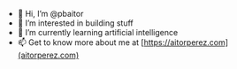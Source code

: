 - 👋 Hi, I’m @pbaitor
- 👀 I’m interested in building stuff
- 🌱 I’m currently learning artificial intelligence
- 📫 Get to know more about me at [https://aitorperez.com](aitorperez.com)

<!---
pbaitor/pbaitor is a ✨ special ✨ repository because its `README.md` (this file) appears on your GitHub profile.
You can click the Preview link to take a look at your changes.
--->
